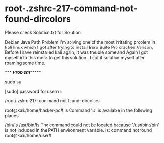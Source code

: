 # root-.zshrc-217-command-not-found-dircolors

Please check Solution.txt for Solution

Debian Java Path Problem I'm solving one of the most irritating problem in kali linux which I got after trying to install Burp Suite Pro cracked Verison, Before I have reinstalled kali again, It was trouble some and Again I got myself into this mess to get this solution . I got it solution myself after roaming some time.

***    ***Problem********

sudo su 

[sudo] password for userrrr:

/root/.zshrc:217: command not found: dircolors 

root@kali:/home/hacker-pc# ls Command 'ls' is available in the following places

/bin/ls
/usr/bin/ls The command could not be located because '/usr/bin:/bin' is not included in the PATH environment variable. ls: command not found
root@kali:/home/user#
